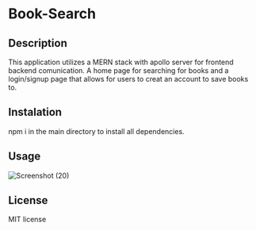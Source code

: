 # Book-Search

## Description
This application utilizes a MERN stack with apollo server for frontend backend comunication. A home page for searching for books and a login/signup page that allows for users to creat an account to save books to. 

## Instalation
npm i in the main directory to install all dependencies. 

## Usage
![Screenshot (20)](https://github.com/Akusluch/Book-Search/assets/141289344/712e0b6e-a10f-48b8-88a0-3e624534e377)


## License
MIT license
